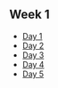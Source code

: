 ## Week 1

+ [Day 1][d1]
+ [Day 2][d2]
+ [Day 3][d3]
+ [Day 4][d4]
+ [Day 5][d5]


[d1]: ./d1
[d2]: ./d2
[d3]: ./d3
[d4]: ./d4
[d5]: ./d5
